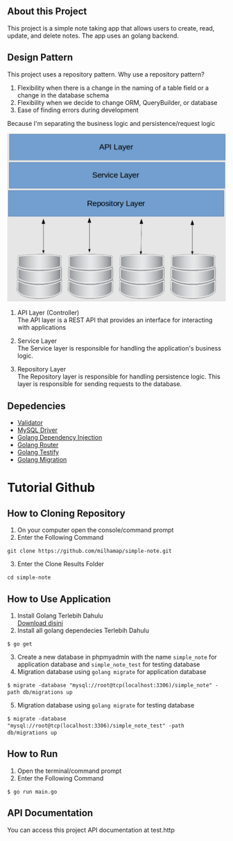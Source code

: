 ## About this Project

This project is a simple note taking app that allows users to create, read, update, and delete notes. The app uses an golang backend.

## Design Pattern

This project uses a repository pattern. Why use a repository pattern?

1. Flexibility when there is a change in the naming of a table field or a change in the database schema
2. Flexibility when we decide to change ORM, QueryBuilder, or database
3. Ease of finding errors during development

Because I'm separating the business logic and persistence/request logic

![Repository Pattern](public/images/Repository-Pattern.png)

1. API Layer (Controller) <br>
   The API layer is a REST API that provides an interface for interacting with applications

2. Service Layer <br>
   The Service layer is responsible for handling the application's business logic.

3. Repository Layer <br>
   The Repository layer is responsible for handling persistence logic. This layer is responsible for sending requests to the database.

## Depedencies

- [Validator](https://github.com/go-playground/validator)
- [MySQL Driver](https://github.com/go-sql-driver/mysql)
- [Golang Dependency Injection](https://github.com/google/wire)
- [Golang Router](https://github.com/julienschmidt/httprouter)
- [Golang Testify](https://github.com/stretchr/testify)
- [Golang Migration](https://github.com/golang-migrate/migrate)

# Tutorial Github

## How to Cloning Repository

1. On your computer open the console/command prompt
2. Enter the Following Command
```
git clone https://github.com/milhamap/simple-note.git
```
3. Enter the Clone Results Folder
```
cd simple-note
```

## How to Use Application

1. Install Golang Terlebih Dahulu <br>
   [Download disini](https://go.dev/doc/install)
2. Install all golang dependecies Terlebih Dahulu
```
$ go get
```
3. Create a new database in phpmyadmin with the name  `simple_note` for application database and `simple_note_test` for testing database
4. Migration database using `golang migrate` for application database
```
$ migrate -database "mysql://root@tcp(localhost:3306)/simple_note" -path db/migrations up
```
5. Migration database using `golang migrate` for testing database
```
$ migrate -database "mysql://root@tcp(localhost:3306)/simple_note_test" -path db/migrations up
```

## How to Run

1. Open the terminal/command prompt
2. Enter the Following Command
```
$ go run main.go
```

## API Documentation

You can access this project API documentation at test.http